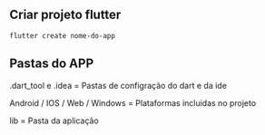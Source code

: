 ## Criar projeto flutter

```flutter create nome-do-app ```

## Pastas do APP
.dart_tool e .idea = Pastas de configração do dart e da ide

Android / IOS / Web / Windows = Plataformas incluidas no projeto

lib = Pasta da aplicação